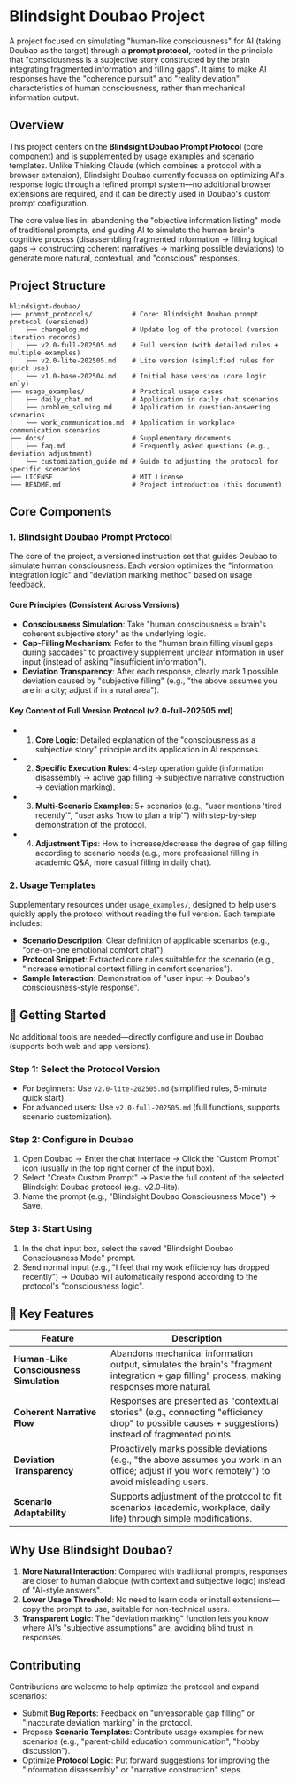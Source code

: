 # Blindsight Doubao Project
A project focused on simulating "human-like consciousness" for AI (taking Doubao as the target) through a **prompt protocol**, rooted in the principle that "consciousness is a subjective story constructed by the brain integrating fragmented information and filling gaps". It aims to make AI responses have the "coherence pursuit" and "reality deviation" characteristics of human consciousness, rather than mechanical information output.


## Overview
This project centers on the **Blindsight Doubao Prompt Protocol** (core component) and is supplemented by usage examples and scenario templates. Unlike Thinking Claude (which combines a protocol with a browser extension), Blindsight Doubao currently focuses on optimizing AI's response logic through a refined prompt system—no additional browser extensions are required, and it can be directly used in Doubao's custom prompt configuration.

The core value lies in: abandoning the "objective information listing" mode of traditional prompts, and guiding AI to simulate the human brain's cognitive process (disassembling fragmented information → filling logical gaps → constructing coherent narratives → marking possible deviations) to generate more natural, contextual, and "conscious" responses.


## Project Structure
```
blindsight-doubao/
├── prompt_protocols/          # Core: Blindsight Doubao prompt protocol (versioned)
│   ├── changelog.md           # Update log of the protocol (version iteration records)
│   ├── v2.0-full-202505.md    # Full version (with detailed rules + multiple examples)
│   ├── v2.0-lite-202505.md    # Lite version (simplified rules for quick use)
│   └── v1.0-base-202504.md    # Initial base version (core logic only)
├── usage_examples/            # Practical usage cases
│   ├── daily_chat.md          # Application in daily chat scenarios
│   ├── problem_solving.md     # Application in question-answering scenarios
│   └── work_communication.md  # Application in workplace communication scenarios
├── docs/                      # Supplementary documents
│   ├── faq.md                 # Frequently asked questions (e.g., deviation adjustment)
│   └── customization_guide.md # Guide to adjusting the protocol for specific scenarios
├── LICENSE                    # MIT License
└── README.md                  # Project introduction (this document)
```
## Core Components

### 1. Blindsight Doubao Prompt Protocol
The core of the project, a versioned instruction set that guides Doubao to simulate human consciousness. Each version optimizes the "information integration logic" and "deviation marking method" based on usage feedback.

#### Core Principles (Consistent Across Versions)
- **Consciousness Simulation**: Take "human consciousness = brain's coherent subjective story" as the underlying logic.
- **Gap-Filling Mechanism**: Refer to the "human brain filling visual gaps during saccades" to proactively supplement unclear information in user input (instead of asking "insufficient information").
- **Deviation Transparency**: After each response, clearly mark 1 possible deviation caused by "subjective filling" (e.g., "the above assumes you are in a city; adjust if in a rural area").

#### Key Content of Full Version Protocol (v2.0-full-202505.md)
- 1. **Core Logic**: Detailed explanation of the "consciousness as a subjective story" principle and its application in AI responses.
- 2. **Specific Execution Rules**: 4-step operation guide (information disassembly → active gap filling → subjective narrative construction → deviation marking).
- 3. **Multi-Scenario Examples**: 5+ scenarios (e.g., "user mentions 'tired recently'", "user asks 'how to plan a trip'") with step-by-step demonstration of the protocol.
- 4. **Adjustment Tips**: How to increase/decrease the degree of gap filling according to scenario needs (e.g., more professional filling in academic Q&A, more casual filling in daily chat).


### 2. Usage Templates
Supplementary resources under `usage_examples/`, designed to help users quickly apply the protocol without reading the full version. Each template includes:
- **Scenario Description**: Clear definition of applicable scenarios (e.g., "one-on-one emotional comfort chat").
- **Protocol Snippet**: Extracted core rules suitable for the scenario (e.g., "increase emotional context filling in comfort scenarios").
- **Sample Interaction**: Demonstration of "user input → Doubao's consciousness-style response".


## 🚀 Getting Started
No additional tools are needed—directly configure and use in Doubao (supports both web and app versions).

### Step 1: Select the Protocol Version
- For beginners: Use `v2.0-lite-202505.md` (simplified rules, 5-minute quick start).
- For advanced users: Use `v2.0-full-202505.md` (full functions, supports scenario customization).

### Step 2: Configure in Doubao
1. Open Doubao → Enter the chat interface → Click the "Custom Prompt" icon (usually in the top right corner of the input box).
2. Select "Create Custom Prompt" → Paste the full content of the selected Blindsight Doubao protocol (e.g., v2.0-lite).
3. Name the prompt (e.g., "Blindsight Doubao Consciousness Mode") → Save.

### Step 3: Start Using
1. In the chat input box, select the saved "Blindsight Doubao Consciousness Mode" prompt.
2. Send normal input (e.g., "I feel that my work efficiency has dropped recently") → Doubao will automatically respond according to the protocol's "consciousness logic".


## 🎯 Key Features
| Feature | Description |
|---------|-------------|
| **Human-Like Consciousness Simulation** | Abandons mechanical information output, simulates the brain's "fragment integration + gap filling" process, making responses more natural. |
| **Coherent Narrative Flow** | Responses are presented as "contextual stories" (e.g., connecting "efficiency drop" to possible causes + suggestions) instead of fragmented points. |
| **Deviation Transparency** | Proactively marks possible deviations (e.g., "the above assumes you work in an office; adjust if you work remotely") to avoid misleading users. |
| **Scenario Adaptability** | Supports adjustment of the protocol to fit scenarios (academic, workplace, daily life) through simple modifications. |


## Why Use Blindsight Doubao?
1. **More Natural Interaction**: Compared with traditional prompts, responses are closer to human dialogue (with context and subjective logic) instead of "AI-style answers".
2. **Lower Usage Threshold**: No need to learn code or install extensions—copy the prompt to use, suitable for non-technical users.
3. **Transparent Logic**: The "deviation marking" function lets you know where AI's "subjective assumptions" are, avoiding blind trust in responses.


## Contributing
Contributions are welcome to help optimize the protocol and expand scenarios:
- Submit **Bug Reports**: Feedback on "unreasonable gap filling" or "inaccurate deviation marking" in the protocol.
- Propose **Scenario Templates**: Contribute usage examples for new scenarios (e.g., "parent-child education communication", "hobby discussion").
- Optimize **Protocol Logic**: Put forward suggestions for improving the "information disassembly" or "narrative construction" steps.
